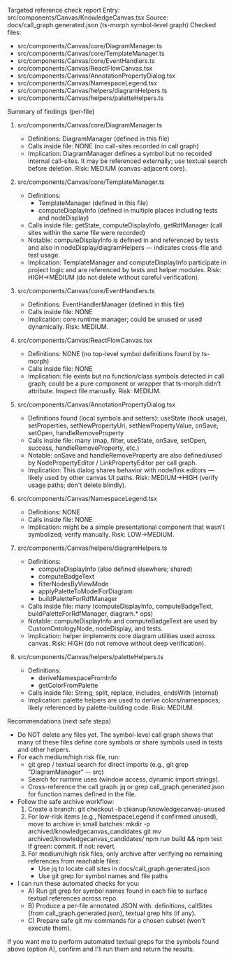 Targeted reference check report
Entry: src/components/Canvas/KnowledgeCanvas.tsx
Source: docs/call_graph.generated.json (ts-morph symbol-level graph)
Checked files:
  - src/components/Canvas/core/DiagramManager.ts
  - src/components/Canvas/core/TemplateManager.ts
  - src/components/Canvas/core/EventHandlers.ts
  - src/components/Canvas/ReactFlowCanvas.tsx
  - src/components/Canvas/AnnotationPropertyDialog.tsx
  - src/components/Canvas/NamespaceLegend.tsx
  - src/components/Canvas/helpers/diagramHelpers.ts
  - src/components/Canvas/helpers/paletteHelpers.ts

Summary of findings (per-file)
1) src/components/Canvas/core/DiagramManager.ts
   - Definitions: DiagramManager (defined in this file)
   - Calls inside file: NONE (no call-sites recorded in call graph)
   - Implication: DiagramManager defines a symbol but no recorded internal call-sites. It may be referenced externally; use textual search before deletion. Risk: MEDIUM (canvas-adjacent core).

2) src/components/Canvas/core/TemplateManager.ts
   - Definitions:
       - TemplateManager (defined in this file)
       - computeDisplayInfo (defined in multiple places including tests and nodeDisplay)
   - Calls inside file: getState, computeDisplayInfo, getRdfManager (call sites within the same file were recorded)
   - Notable: computeDisplayInfo is defined in and referenced by tests and also in nodeDisplay/diagramHelpers — indicates cross-file and test usage.
   - Implication: TemplateManager and computeDisplayInfo participate in project logic and are referenced by tests and helper modules. Risk: HIGH→MEDIUM (do not delete without careful verification).

3) src/components/Canvas/core/EventHandlers.ts
   - Definitions: EventHandlerManager (defined in this file)
   - Calls inside file: NONE
   - Implication: core runtime manager; could be unused or used dynamically. Risk: MEDIUM.

4) src/components/Canvas/ReactFlowCanvas.tsx
   - Definitions: NONE (no top-level symbol definitions found by ts-morph)
   - Calls inside file: NONE
   - Implication: file exists but no function/class symbols detected in call graph; could be a pure component or wrapper that ts-morph didn't attribute. Inspect file manually. Risk: MEDIUM.

5) src/components/Canvas/AnnotationPropertyDialog.tsx
   - Definitions found (local symbols and setters): useState (hook usage), setProperties, setNewPropertyUri, setNewPropertyValue, onSave, setOpen, handleRemoveProperty
   - Calls inside file: many (map, filter, useState, onSave, setOpen, success, handleRemoveProperty, etc.)
   - Notable: onSave and handleRemoveProperty are also defined/used by NodePropertyEditor / LinkPropertyEditor per call graph.
   - Implication: This dialog shares behavior with node/link editors — likely used by other canvas UI paths. Risk: MEDIUM→HIGH (verify usage paths; don't delete blindly).

6) src/components/Canvas/NamespaceLegend.tsx
   - Definitions: NONE
   - Calls inside file: NONE
   - Implication: might be a simple presentational component that wasn't symbolized; verify manually. Risk: LOW→MEDIUM.

7) src/components/Canvas/helpers/diagramHelpers.ts
   - Definitions:
       - computeDisplayInfo (also defined elsewhere; shared)
       - computeBadgeText
       - filterNodesByViewMode
       - applyPaletteToModelForDiagram
       - buildPaletteForRdfManager
   - Calls inside file: many (computeDisplayInfo, computeBadgeText, buildPaletteForRdfManager, diagram.* ops)
   - Notable: computeDisplayInfo and computeBadgeText are used by CustomOntologyNode, nodeDisplay, and tests.
   - Implication: helper implements core diagram utilities used across canvas. Risk: HIGH (do not remove without deep verification).

8) src/components/Canvas/helpers/paletteHelpers.ts
   - Definitions:
       - deriveNamespaceFromInfo
       - getColorFromPalette
   - Calls inside file: String, split, replace, includes, endsWith (internal)
   - Implication: palette helpers are used to derive colors/namespaces; likely referenced by palette-building code. Risk: MEDIUM.

Recommendations (next safe steps)
- Do NOT delete any files yet. The symbol-level call graph shows that many of these files define core symbols or share symbols used in tests and other helpers.
- For each medium/high risk file, run:
    - git grep / textual search for direct imports (e.g., git grep "DiagramManager" -- src)
    - Search for runtime uses (window access, dynamic import strings).
    - Cross-reference the call graph: jq or grep call_graph.generated.json for function names defined in the file.
- Follow the safe archive workflow:
    1. Create a branch: git checkout -b cleanup/knowledgecanvas-unused
    2. For low-risk items (e.g., NamespaceLegend if confirmed unused), move to archive in small batches:
         mkdir -p archived/knowledgecanvas_candidates
         git mv <file> archived/knowledgecanvas_candidates/
         npm run build && npm test
         If green: commit. If not: revert.
    3. For medium/high risk files, only archive after verifying no remaining references from reachable files:
         - Use jq to locate call sites in docs/call_graph.generated.json
         - Use git grep for symbol names and file paths
- I can run these automated checks for you:
    - A) Run git grep for symbol names found in each file to surface textual references across repo.
    - B) Produce a per-file annotated JSON with: definitions, callSites (from call_graph.generated.json), textual grep hits (if any).
    - C) Prepare safe git mv commands for a chosen subset (won't execute them).

If you want me to perform automated textual greps for the symbols found above (option A), confirm and I'll run them and return the results.
